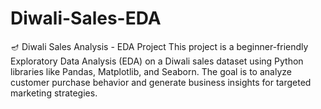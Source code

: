 # Diwali-Sales-EDA
🪔 Diwali Sales Analysis - EDA Project This project is a beginner-friendly Exploratory Data Analysis (EDA) on a Diwali sales dataset using Python libraries like Pandas, Matplotlib, and Seaborn. The goal is to analyze customer purchase behavior and generate business insights for targeted marketing strategies.
